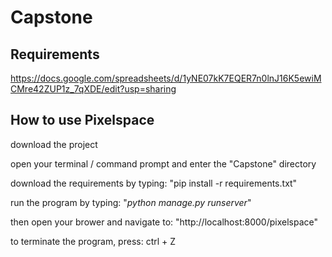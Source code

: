 # Capstone

## Requirements
https://docs.google.com/spreadsheets/d/1yNE07kK7EQER7n0lnJ16K5ewiMCMre42ZUP1z_7qXDE/edit?usp=sharing

## How to use Pixelspace

download the project <br>

open your terminal / command prompt and enter the "Capstone" directory <br>

download the requirements by typing: "pip install -r requirements.txt" <br>

run the program by typing: "*python manage.py runserver*" <br>

then open your brower and navigate to: "http://localhost:8000/pixelspace" <br>

to terminate the program, press: ctrl + Z <br>
